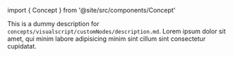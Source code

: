 import { Concept } from '@site/src/components/Concept'

<Concept
  title    = "customNodes/description"
  kind     = "Mastery"
  category = "Visualscript"
  block    = {true}>
This is a dummy description for `concepts/visualscript/customNodes/description.md`.
Lorem ipsum dolor sit amet, qui minim labore adipisicing minim sint cillum sint consectetur cupidatat.
</Concept>


